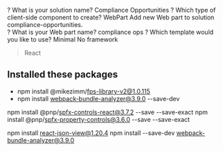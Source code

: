 ? What is your solution name? Compliance Opportunities
? Which type of client-side component to create? WebPart
Add new Web part to solution compliance-opportunities.  
? What is your Web part name? compliance ops
? Which template would you like to use? 
  Minimal
  No framework
> React



## Installed these packages
- npm install @mikezimm/fps-library-v2@1.0.115
- npm install webpack-bundle-analyzer@3.9.0 --save-dev


npm install @pnp/spfx-controls-react@3.7.2 --save --save-exact
npm install @pnp/spfx-property-controls@3.6.0 --save --save-exact

npm install react-json-view@1.20.4
npm install --save-dev webpack-bundle-analyzer@3.9.0


